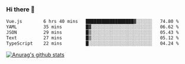 ### Hi there 👋



<!--
**webB1an/webB1an** is a ✨ _special_ ✨ repository because its `README.md` (this file) appears on your GitHub profile.

Here are some ideas to get you started:

- 🔭 I’m currently working on ...
- 🌱 I’m currently learning ...
- 👯 I’m looking to collaborate on ...
- 🤔 I’m looking for help with ...
- 💬 Ask me about ...
- 📫 How to reach me: ...
- 😄 Pronouns: ...
- ⚡ Fun fact: ...
-->

<!--START_SECTION:waka-->

```txt
Vue.js        6 hrs 40 mins   ██████████████████▓░░░░░░   74.80 %
YAML          35 mins         █▓░░░░░░░░░░░░░░░░░░░░░░░   06.62 %
JSON          29 mins         █▒░░░░░░░░░░░░░░░░░░░░░░░   05.43 %
Text          27 mins         █▒░░░░░░░░░░░░░░░░░░░░░░░   05.12 %
TypeScript    22 mins         █░░░░░░░░░░░░░░░░░░░░░░░░   04.24 %
```

<!--END_SECTION:waka-->


[![Anurag's github stats](https://github-readme-stats.vercel.app/api?username=webB1an&show_icons=true&theme=radical)](https://github.com/anuraghazra/github-readme-stats)

